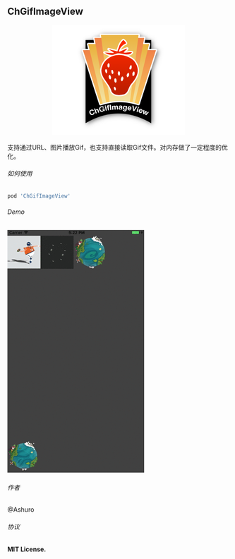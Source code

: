 ## ChGifImageView

<p align="center">
<img src="./assets/ChGifImageViewLogo.png" width="300" height="250" />
</p>

支持通过URL、图片播放Gif，也支持直接读取Gif文件。对内存做了一定程度的优化。

###### 如何使用

```ruby
pod 'ChGifImageView'
```

###### Demo

<img src="./assets/demo.gif" width="310" height="550" />

###### 作者

@Ashuro

###### 协议

**MIT License.**
